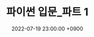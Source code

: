 ---
layout: post
title:  "파이썬 입문_파트 1"
date:   2022-07-19 23:00:00 +0900
categories: [algorithm]
tag: programmers
description: 파이썬 문법 복습
---